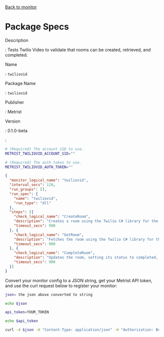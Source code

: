 [Back to monitor](twiliovid.md)

# Package Specs

Description

: Tests Twilio Video to validate that rooms can be created, retrieved, and completed.

Name

: `twiliovid`

Package Name

: `twiliovid`

Publisher

: Metrist

Version

: 0.1.0-beta

: &nbsp;


<!--@include: /parts/_3.md-->


```sh
# (Required) The account SID to use.
METRIST_TWILIOVID_ACCOUNT_SID=""

# (Required) The auth token to use.
METRIST_TWILIOVID_AUTH_TOKEN=""
```

<!--@include: /parts/tips_env-vars.md -->


<!--@include: /parts/_4.md-->


```json
{
  "monitor_logical_name": "twiliovid",
  "interval_secs": 120,
  "run_groups": [],
  "run_spec": {
    "name": "twiliovid",
    "run_type": "dll"
  },
  "steps": [{
    "check_logical_name": "CreateRoom",
    "description": "Creates a room using the Twilio C# library for the REST API.",
    "timeout_secs": 900
  }, {
    "check_logical_name": "GetRoom",
    "description": "Fetches the room using the Twilio C# library for the REST API.",
    "timeout_secs": 900
  }, {
    "check_logical_name": "CompleteRoom",
    "description": "Updates the room, setting its status to completed, using the Twilio C# library for the REST API.",
    "timeout_secs": 900
  }]
}
```




Convert your monitor config to a JSON string, get your Metrist API token, and use the curl request below to register your monitor:

```sh
json= the json above converted to string

echo $json

api_token=YOUR_TOKEN

echo $api_token

curl -d $json -H "Content-Type: application/json" -H "Authorization: Bearer $api_token" 'https://app.metrist.io/api/v0/monitor-config'

```

<!--@include: /parts/tips_api.md-->


<!--@include: /parts/_5.md-->


<!--@include: /parts/result.md-->
